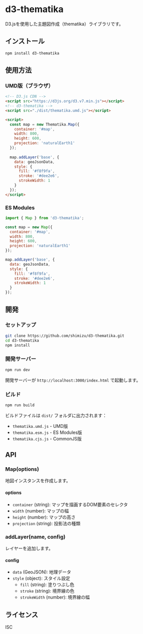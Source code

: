 # d3-thematika

D3.jsを使用した主題図作成（thematika）ライブラリです。

## インストール

```bash
npm install d3-thematika
```

## 使用方法

### UMD版（ブラウザ）

```html
<!-- D3.js CDN -->
<script src="https://d3js.org/d3.v7.min.js"></script>
<!-- d3-thematika -->
<script src="./dist/thematika.umd.js"></script>

<script>
  const map = new Thematika.Map({
    container: '#map',
    width: 800,
    height: 600,
    projection: 'naturalEarth1'
  });
  
  map.addLayer('base', {
    data: geoJsonData,
    style: {
      fill: '#f8f9fa',
      stroke: '#dee2e6',
      strokeWidth: 1
    }
  });
</script>
```

### ES Modules

```javascript
import { Map } from 'd3-thematika';

const map = new Map({
  container: '#map',
  width: 800,
  height: 600,
  projection: 'naturalEarth1'
});

map.addLayer('base', {
  data: geoJsonData,
  style: {
    fill: '#f8f9fa',
    stroke: '#dee2e6',
    strokeWidth: 1
  }
});
```

## 開発

### セットアップ

```bash
git clone https://github.com/shimizu/d3-thematika.git
cd d3-thematika
npm install
```

### 開発サーバー

```bash
npm run dev
```

開発サーバーが `http://localhost:3000/index.html` で起動します。

### ビルド

```bash
npm run build
```

ビルドファイルは `dist/` フォルダに出力されます：
- `thematika.umd.js` - UMD版
- `thematika.esm.js` - ES Modules版  
- `thematika.cjs.js` - CommonJS版

## API

### Map(options)

地図インスタンスを作成します。

#### options

- `container` (string): マップを描画するDOM要素のセレクタ
- `width` (number): マップの幅
- `height` (number): マップの高さ
- `projection` (string): 投影法の種類

### addLayer(name, config)

レイヤーを追加します。

#### config

- `data` (GeoJSON): 地理データ
- `style` (object): スタイル設定
  - `fill` (string): 塗りつぶし色
  - `stroke` (string): 境界線の色
  - `strokeWidth` (number): 境界線の幅

## ライセンス

ISC